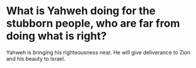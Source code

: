 # What is Yahweh doing for the stubborn people, who are far from doing what is right?

Yahweh is bringing his righteousness near. He will give deliverance to Zion and his beauty to Israel.
